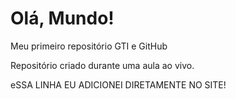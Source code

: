 # Olá,  Mundo!
 Meu primeiro repositório GTI e GitHub

 Repositório criado durante uma aula ao vivo.

eSSA LINHA EU ADICIONEI DIRETAMENTE NO SITE!
